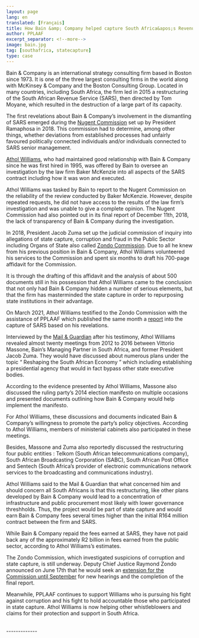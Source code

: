 ```yaml
---
layout: page
lang: en
translated: [Français]
title: How Bain &amp; Company helped capture South Africa&apos;s Revenue Service
author: PPLAAF
excerpt_separator: <!--more-->
image: bain.jpg
tag: [southafrica, statecapture]
type: case
---
```


Bain & Company is an international strategy consulting firm based in Boston since 1973. It is one of the three largest consulting firms in the world along with McKinsey & Company and the Boston Consulting Group. Located in many countries, including South Africa, the firm led in 2015 a restructuring of the South African Revenue Service (SARS), then directed by Tom Moyane, which resulted in the destruction of a large part of its capacity.

The first revelations about Bain & Company’s involvement in the dismantling of SARS emerged during the [Nugent Commission](https://pmg.org.za/committee-meeting/27886/) set up by President Ramaphosa in 2018. 
This commission had to determine, among other things, whether deviations from established processes had unfairly favoured politically connected individuals and/or individuals connected to SARS senior management.

[Athol Williams](https://www.pplaaf.org/whistleblowers/athol-williams.html), who had maintained good relationship with Bain & Company since he was first hired in 1995, was offered by Bain to oversee an investigation by the law firm Baker McKenzie into all aspects of the SARS contract including how it was won and executed. 

Athol Williams was tasked by Bain to report to the Nugent Commission on the reliability of the review conducted by Baker McKenzie. However, despite repeated requests, he did not have access to the results of the law firm’s investigation and was unable to give a complete opinion. The Nugent Commission had also pointed out in its final report of December 11th, 2018, the lack of transparency of Bain & Company during the investigation.

In 2018, President Jacob Zuma set up the judicial commission of inquiry into allegations of state capture, corruption and fraud in the Public Sector including Organs of State also called [Zondo Commission](https://www.statecapture.org.za/). Due to all he knew from his previous position in Bain & Company, Athol Williams volunteered his services to the Commission and spent six months to draft his 700-page affidavit for the Commission. 

It is through the drafting of this affidavit and the analysis of about 500 documents still in his possession that Athol Williams came to the conclusion that not only had Bain & Company hidden a number of serious elements, but that the firm has masterminded the state capture in order to repurposing state institutions in their advantage. 

On March 2021, Athol Williams testified to the Zondo Commission with the assistance of PPLAAF which published the same month a [report](https://www.pplaaf.org/downloads/SARS_Report_24_March_2021.pdf) into the capture of SARS based on his revelations.

Interviewed by the [Mail & Guardian](https://mg.co.za/news/2021-03-23-former-bain-consultant-claims-company-plotted-capture-on-a-grand-scale-with-zuma/) after his testimony, Athol Williams revealed almost twenty meetings from 2012 to 2016 between Vittorio Massone, Bain’s Managing Partner in South Africa, and former President Jacob Zuma. They would have discussed about numerous plans under the topic “ Reshaping the South African Economy ” which including establishing a presidential agency that would in fact bypass other state executive bodies. 

According to the evidence presented by Athol Williams, Massone also discussed the ruling party’s 2014 election manifesto on multiple occasions and presented documents outlining how Bain & Company would help implement the manifesto. 

For Athol Williams, these discussions and documents indicated Bain & Company’s willingness to promote the party’s policy objectives. According to Athol Williams, members of ministerial cabinets also participated in these meetings.

Besides, Massone and Zuma also reportedly discussed the restructuring four public entities : Telkom (South African telecommunications company), South African Broadcasting Corporation (SABC), South African Post Office and Sentech (South Africa’s provider of electronic communications network services to the broadcasting and communications industry). 

Athol Williams said to the Mail & Guardian that what concerned him and should concern all South Africans is that this restructuring, like other plans developed by Bain & Company would lead to a concentration of infrastructure and public procurement most likely with lower governance threshholds. Thus, the project would be part of state capture and would earn Bain & Company fees several times higher than the initial R164 million contract between the firm and SARS. 

While Bain & Company repaid the fees earned at SARS, they have not paid back any of the approximately R2 billion in fees earned from the public sector, according to Athol Williams’s estimates. 

The Zondo Commission, which investigated suspicions of corruption and state capture, is still underway. Deputy Chief Justice Raymond Zondo announced on June 17th that he would seek an [extension for the Commission until September](https://www.dailymaverick.co.za/article/2021-06-17-state-capture-inquiry-seeks-another-extension-to-complete-its-work/) for new hearings and the completion of the final report.

Meanwhile, PPLAAF continues to support Williams who is pursuing his fight against corruption and his fight to hold accountable those who participated in state capture. 
Athol Williams is now helping other whistleblowers and claims for their protection and support in South Africa.




<br />
-------------
<br />
<br />
<br />
